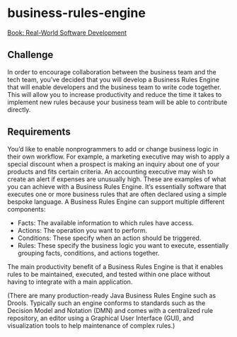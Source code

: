 # business-rules-engine

[Book: Real-World Software Development](https://learning.oreilly.com/library/view/real-world-software-development/9781491967164/)

## Challenge

In order to encourage collaboration between the business team and the tech team, you’ve decided that you will develop a Business Rules Engine that will enable developers and the business team to write code together. This will allow you to increase productivity and reduce the time it takes to implement new rules because your business team will be able to contribute directly.

## Requirements

You’d like to enable nonprogrammers to add or change business logic in their own workflow. For example, a marketing executive may wish to apply a special discount when a prospect is making an inquiry about one of your products and fits certain criteria. An accounting executive may wish to create an alert if expenses are unusually high. These are examples of what you can achieve with a Business Rules Engine. It’s essentially software that executes one or more business rules that are often declared using a simple bespoke language. A Business Rules Engine can support multiple different components:

- Facts: The available information to which rules have access.
- Actions: The operation you want to perform.
- Conditions: These specify when an action should be triggered.
- Rules: These specify the business logic you want to execute, essentially grouping facts, conditions, and actions together.

The main productivity benefit of a Business Rules Engine is that it enables rules to be maintained, executed, and tested within one place without having to integrate with a main application.

(There are many production-ready Java Business Rules Engine such as Drools. Typically such an engine conforms to standards such as the Decision Model and Notation (DMN) and comes with a centralized rule repository, an editor using a Graphical User Interface (GUI), and visualization tools to help maintenance of complex rules.)